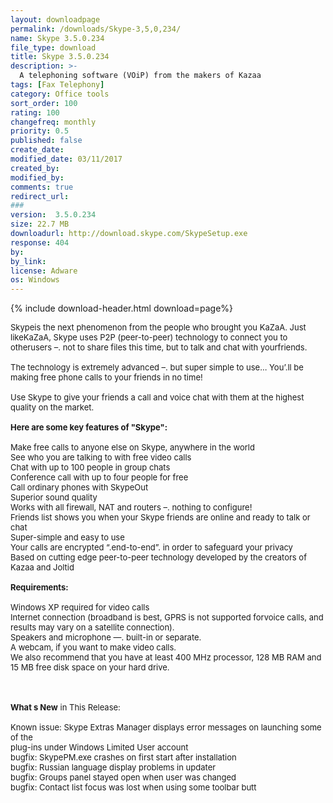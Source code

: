 ```yaml
---
layout: downloadpage
permalink: /downloads/Skype-3,5,0,234/
name: Skype 3.5.0.234
file_type: download
title: Skype 3.5.0.234
description: >-
  A telephoning software (VOiP) from the makers of Kazaa
tags: [Fax Telephony]
category: Office tools
sort_order: 100
rating: 100
changefreq: monthly
priority: 0.5
published: false
create_date:
modified_date: 03/11/2017
created_by:
modified_by:
comments: true
redirect_url:
###
version:  3.5.0.234
size: 22.7 MB
downloadurl: http://download.skype.com/SkypeSetup.exe
response: 404
by:
by_link:
license: Adware
os: Windows
---
```


{% include download-header.html download=page%}

<p style="fix-download-text !important">
<p><font size="2">Skypeis the next phenomenon from the people who brought you KaZaA. Just likeKaZaA, Skype uses P2P (peer-to-peer) technology to connect you to otherusers –. not to share files this time, but to talk and chat with yourfriends.<br />
<br />
The technology is extremely advanced –. but super simple to use... You’.ll be making free phone calls to your friends in no time!<br />
<br />
Use Skype to give your friends a call and voice chat with them at the highest quality on the market.<br />
<br />
<span><strong>Here are some key features of "Skype":</strong></span><br />
<br />
Make free calls to anyone else on Skype, anywhere in the world <br />
See who you are talking to with free video calls <br />
Chat with up to 100 people in group chats <br />
Conference call with up to four people for free <br />
Call ordinary phones with SkypeOut<br />
Superior sound quality <br />
Works with all firewall, NAT and routers –. nothing to configure! <br />
Friends list shows you when your Skype friends are online and ready to talk or chat <br />
Super-simple and easy to use <br />
Your calls are encrypted “.end-to-end”. in order to safeguard your privacy <br />
Based on cutting edge peer-to-peer technology developed by the creators of Kazaa and Joltid<br />
<br />
<span><strong>Requirements:</strong></span><br />
<br />
Windows XP required for video calls<br />
Internet connection (broadband is best, GPRS is not supported forvoice calls, and results may vary on a satellite connection). <br />
Speakers and microphone —. built-in or separate. <br />
A webcam, if you want to make video calls. <br />
We also recommend that you have at least 400 MHz processor, 128 MB RAM and 15 MB free disk space on your hard drive. </font></p>
<div class="celltext_big"><br />
<br />
<font size="2"><strong>What s New</strong> in This Release:<br />
<br />
Known issue: Skype Extras Manager displays error messages on launching some of the<br />
plug-ins under Windows Limited User account <br />
bugfix: SkypePM.exe crashes on first start after installation <br />
bugfix: Russian language display problems in updater <br />
bugfix: Groups panel stayed open when user was changed <br />
bugfix: Contact list focus was lost when using some toolbar butt</font></div></p>
